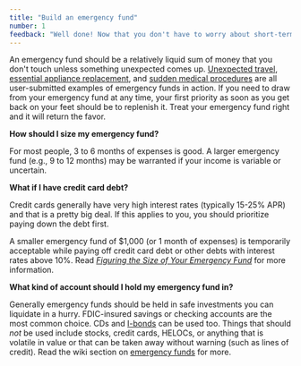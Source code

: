 ```yaml
---
title: "Build an emergency fund"
number: 1
feedback: "Well done! Now that you don't have to worry about short-term problems as much, you can start focusing on the long game."
---
```


An emergency fund should be a relatively liquid sum of money that you don't touch unless something unexpected comes up.  [Unexpected travel](http://www.reddit.com/r/personalfinance/comments/1xru6s/this_is_why_you_have_an_emergency_fund/), [essential appliance replacement](http://www.reddit.com/r/personalfinance/comments/15wa61/the_beauty_of_the_emergency_fund_it_makes_things/), and [sudden medical procedures](http://www.reddit.com/r/personalfinance/comments/1ic7ft/friendly_reminder_emergency_fund/) are all user-submitted examples of emergency funds in action.  If you need to draw from your emergency fund at any time, your first priority as soon as you get back on your feet should be to replenish it.  Treat your emergency fund right and it will return the favor.

**How should I size my emergency fund?**

For most people, 3 to 6 months of expenses is good.  A larger emergency fund (e.g., 9 to 12 months) may be warranted if your income is variable or uncertain.

**What if I have credit card debt?**

Credit cards generally have very high interest rates (typically 15-25% APR) and that is a pretty big deal. If this applies to you, you should prioritize paying down the debt first.

A smaller emergency fund of $1,000 (or 1 month of expenses) is temporarily acceptable while paying off credit card debt or other debts with interest rates above 10%.  Read *[Figuring the Size of Your Emergency Fund](http://www.wisebread.com/figuring-the-size-of-your-emergency-fund)* for more information.

**What kind of account should I hold my emergency fund in?**

Generally emergency funds should be held in safe investments you can liquidate in a hurry.  FDIC-insured savings or checking accounts are the most common choice.  CDs and [I-bonds](http://www.moneycrashers.com/series-i-savings-bonds/) can be used too.  Things that should *not* be used include stocks, credit cards, HELOCs, or anything that is volatile in value or that can be taken away without warning (such as lines of credit).  Read the wiki section on [emergency funds](http://www.reddit.com/r/personalfinance/wiki/emergencyfunds) for more.
